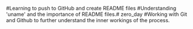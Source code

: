 #Learning to push to GitHub and create README files
#Understanding 'uname' and the importance of README files.# zero_day
#Working with Git and Github to further understand the inner workings of the process.

